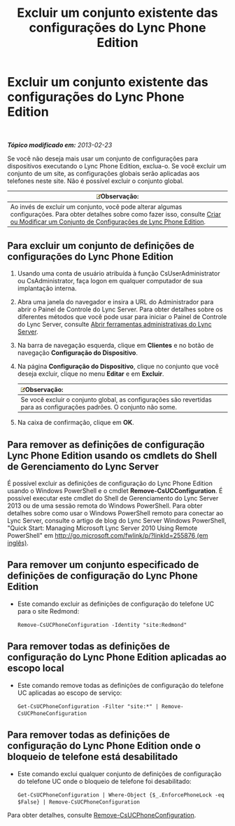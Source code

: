 ﻿---
title: Excluir um conjunto existente das configurações do Lync Phone Edition
TOCTitle: Excluir um conjunto existente das configurações do Lync Phone Edition
ms:assetid: 1bfc427d-4dcd-4199-b25f-8d5cfec2164f
ms:mtpsurl: https://technet.microsoft.com/pt-br/library/JJ687984(v=OCS.15)
ms:contentKeyID: 49886122
ms.date: 05/19/2016
mtps_version: v=OCS.15
ms.translationtype: HT
---

# Excluir um conjunto existente das configurações do Lync Phone Edition

 

_**Tópico modificado em:** 2013-02-23_

Se você não deseja mais usar um conjunto de configurações para dispositivos executando o Lync Phone Edition, exclua-o. Se você excluir um conjunto de um site, as configurações globais serão aplicadas aos telefones neste site. Não é possível excluir o conjunto global.

<table>
<thead>
<tr class="header">
<th><img src="images/Gg425756.note(OCS.15).gif" title="note" alt="note" />Observação:</th>
</tr>
</thead>
<tbody>
<tr class="odd">
<td>Ao invés de excluir um conjunto, você pode alterar algumas configurações. Para obter detalhes sobre como fazer isso, consulte <a href="lync-server-2013-create-or-modify-a-collection-of-lync-phone-edition-configuration-settings.md">Criar ou Modificar um Conjunto de Configurações de Lync Phone Edition</a>.</td>
</tr>
</tbody>
</table>


## Para excluir um conjunto de definições de configurações do Lync Phone Edition

1.  Usando uma conta de usuário atribuída à função CsUserAdministrator ou CsAdministrator, faça logon em qualquer computador de sua implantação interna.

2.  Abra uma janela do navegador e insira a URL do Administrador para abrir o Painel de Controle do Lync Server. Para obter detalhes sobre os diferentes métodos que você pode usar para iniciar o Painel de Controle do Lync Server, consulte [Abrir ferramentas administrativas do Lync Server](lync-server-2013-open-lync-server-administrative-tools.md).

3.  Na barra de navegação esquerda, clique em **Clientes** e no botão de navegação **Configuração do Dispositivo**.

4.  Na página **Configuração do Dispositivo**, clique no conjunto que você deseja excluir, clique no menu **Editar** e em **Excluir**.
    
    <table>
    <thead>
    <tr class="header">
    <th><img src="images/Gg425756.note(OCS.15).gif" title="note" alt="note" />Observação:</th>
    </tr>
    </thead>
    <tbody>
    <tr class="odd">
    <td>Se você excluir o conjunto global, as configurações são revertidas para as configurações padrões. O conjunto não some.</td>
    </tr>
    </tbody>
    </table>


5.  Na caixa de confirmação, clique em **OK**.

## Para remover as definições de configuração Lync Phone Edition usando os cmdlets do Shell de Gerenciamento do Lync Server

É possível excluir as definições de configuração do Lync Phone Edition usando o Windows PowerShell e o cmdlet **Remove-CsUCConfiguration**. É possível executar este cmdlet do Shell de Gerenciamento do Lync Server 2013 ou de uma sessão remota do Windows PowerShell. Para obter detalhes sobre como usar o Windows PowerShell remoto para conectar ao Lync Server, consulte o artigo de blog do Lync Server Windows PowerShell, "Quick Start: Managing Microsoft Lync Server 2010 Using Remote PowerShell" em [http://go.microsoft.com/fwlink/p/?linkId=255876 (em inglês)](http://go.microsoft.com/fwlink/p/?linkid=255876).

## Para remover um conjunto especificado de definições de configuração do Lync Phone Edition

  - Este comando excluir as definições de configuração do telefone UC para o site Redmond:
    
        Remove-CsUCPhoneConfiguration -Identity "site:Redmond"

## Para remover todas as definições de configuração do Lync Phone Edition aplicadas ao escopo local

  - Este comando remove todas as definições de configuração do telefone UC aplicadas ao escopo de serviço:
    
        Get-CsUCPhoneConfiguration -Filter "site:*" | Remove-CsUCPhoneConfiguration

## Para remover todas as definições de configuração do Lync Phone Edition onde o bloqueio de telefone está desabilitado

  - Este comando exclui qualquer conjunto de definições de configuração do telefone UC onde o bloqueio de telefone foi desabilitado:
    
        Get-CsUCPhoneConfiguration | Where-Object {$_.EnforcePhoneLock -eq $False} | Remove-CsUCPhoneConfiguration

Para obter detalhes, consulte [Remove-CsUCPhoneConfiguration](remove-csucphoneconfiguration.md).

